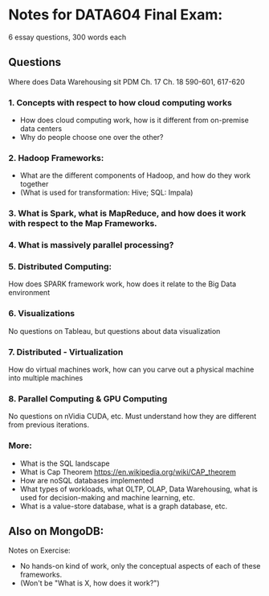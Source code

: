 # Notes for DATA604 Final Exam:
6 essay questions, 300 words each

## Questions
Where does Data Warehousing sit
PDM Ch. 17 Ch. 18 590-601, 617-620
### 1. Concepts with respect to how cloud computing works
- How does cloud computing work, how is it different from on-premise data centers  
- Why do people choose one over the other?
### 2. Hadoop Frameworks:
- What are the different components of Hadoop, and how do they work together
- (What is used for transformation: Hive; SQL: Impala)
### 3. What is Spark, what is MapReduce, and how does it work with respect to the Map Frameworks.
### 4. What is massively parallel processing? 
### 5. Distributed Computing:
How does SPARK framework work, how does it relate to the Big Data environment
### 6. Visualizations
No questions on Tableau, but questions about data visualization
### 7. Distributed - Virtualization
How do virtual machines work, how can you carve out a physical machine into multiple machines
### 8. Parallel Computing & GPU Computing
No questions on nVidia CUDA, etc. Must understand how they are different from previous iterations.

### More:
- What is the SQL landscape
- What is Cap Theorem https://en.wikipedia.org/wiki/CAP_theorem
- How are noSQL databases implemented
- What types of workloads, what OLTP, OLAP, Data Warehousing, what is used for decision-making and machine learning, etc.
- What is a value-store database, what is a graph database, etc.

## Also on MongoDB:
Notes on Exercise:
- No hands-on kind of work, only the conceptual aspects of each of these frameworks. 
- (Won't be "What is X, how does it work?")
